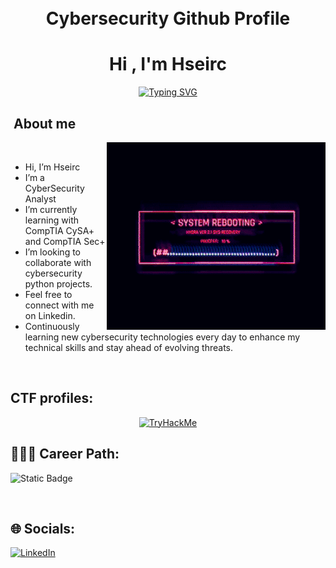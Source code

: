 <h1 align="Center">
    <br>
   Cybersecurity Github Profile 
  <br>
</h1>


<h1 align="center"><b>Hi , I'm Hseirc</b></h1>

<p align="center">
  <a href="https://git.io/typing-svg"><img src="https://readme-typing-svg.demolab.com?font=Fira+Code&pause=1000&color=04F72A&width=435&lines=Cybersecurity+Analyst;Threat+Intelligence" alt="Typing SVG" /></a>
</p>




## <picture><img src = "" width = 50px></picture> **About me**
<picture> <img align="right" src="/Assets/tumblr_psvdzrwa1O1qhli70_540-ezgif.com-resize.gif"></picture>

<br>



- Hi, I’m Hseirc
- I’m a CyberSecurity Analyst
- I’m currently learning with CompTIA CySA+ and CompTIA Sec+
- I’m looking to collaborate with cybersecurity python projects.
- Feel free to connect with me on Linkedin.
- Continuously learning new cybersecurity technologies every day to enhance my technical skills and stay ahead of evolving threats.
 
 
<br>



## CTF profiles:

<div align="center">
 <a href="https://tryhackme.com/p/CHrne"><img src="https://tryhackme-badges.s3.amazonaws.com/CHrne.png" alt="TryHackMe"></a>
</div>


## 👨🏻‍💻 Career Path:
![Static Badge](https://img.shields.io/badge/cybersecurity-blue)









 







</a>
</div>

<br>


## 🌐 Socials:
[![LinkedIn](https://img.shields.io/badge/LinkedIn-%230077B5.svg?logo=linkedin&logoColor=white)](https://www.linkedin.com/in/ronald-hseirc2/)

<br>
  






<!---
Ronhseirc/Ronhseirc is a ✨ special ✨ repository because its `README.md` (this file) appears on your GitHub profile.
You can click the Preview link to take a look at your changes.
--->
